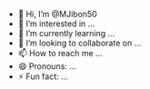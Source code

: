- 👋 Hi, I’m @MJibon50
- 👀 I’m interested in ...
- 🌱 I’m currently learning ...
- 💞️ I’m looking to collaborate on ...
- 📫 How to reach me ...
- 😄 Pronouns: ...
- ⚡ Fun fact: ...

<!---
MJibon50/MJibon50 is a ✨ special ✨ repository because its `README.md` (Jibon) appears on your GitHub profile.
You can click the Preview link to take a look at your changes.
--->
